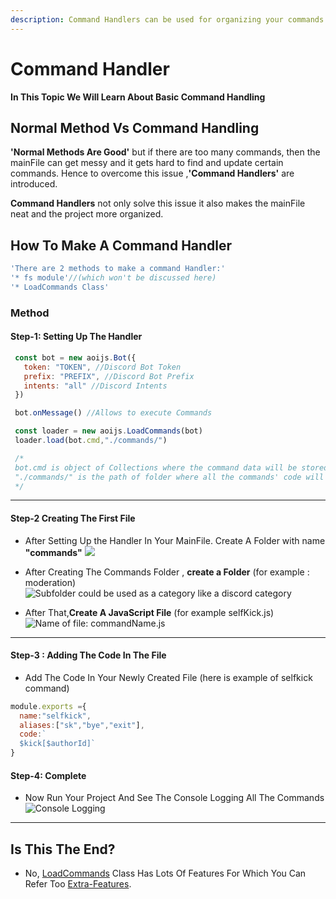 ```yaml
---
description: Command Handlers can be used for organizing your commands
---
```


# Command Handler
 **In This Topic We Will Learn About Basic Command Handling**

## Normal Method Vs Command Handling 

**'Normal Methods Are Good'** but if there are too many commands, then the mainFile can get messy and it gets hard to find and update certain commands. Hence to overcome this issue ,**'Command Handlers'** are introduced.

**Command Handlers** not only solve this issue it also makes the mainFile neat and the project more organized.
## How To Make A Command Handler 
```js
'There are 2 methods to make a command Handler:'
'* fs module'//(which won't be discussed here)
'* LoadCommands Class'
```
### Method 
#### Step-1: Setting Up The Handler 

```javascript
 const bot = new aoijs.Bot({
   token: "TOKEN", //Discord Bot Token
   prefix: "PREFIX", //Discord Bot Prefix
   intents: "all" //Discord Intents 
 })

 bot.onMessage() //Allows to execute Commands

 const loader = new aoijs.LoadCommands(bot)
 loader.load(bot.cmd,"./commands/")

 /*
 bot.cmd is object of Collections where the command data will be stored
 "./commands/" is the path of folder where all the commands' code will be present
 */
```
---
#### Step-2 Creating The First File 
* After Setting Up the Handler In Your MainFile. Create A Folder with name **"commands"**
![](../../.gitbook/assets/screenshot-2020-11-23-at-9.54.22-pm.png)

* After Creating The Commands Folder , **create a Folder** (for example : moderation)
![Subfolder could be used as a category like a discord category](../../.gitbook/assets/screenshot-2020-11-23-at-9.57.28-pm.png)

* After That,**Create A JavaScript File** (for example selfKick.js)
![Name of file: commandName.js](../../.gitbook/assets/selfKick.js.png)
---
#### Step-3 : Adding The Code In The File
* Add The Code In Your Newly Created File (here is example of selfkick command)
```javascript
module.exports ={
  name:"selfkick",
  aliases:["sk","bye","exit"],
  code:`
  $kick[$authorId]`
}
```
#### Step-4: Complete
* Now Run Your Project And See The Console Logging All The Commands 
![Console Logging](../../.gitbook/assets/commadLogging.png)
---
## Is This The End?
 * No, [LoadCommands](../../class/loadCommands.md) Class Has Lots Of Features For Which You Can Refer Too [Extra-Features](guide/begin/command-handler-extras.md).